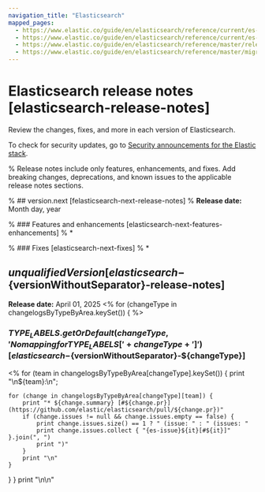 ```yaml
---
navigation_title: "Elasticsearch"
mapped_pages:
  - https://www.elastic.co/guide/en/elasticsearch/reference/current/es-connectors-release-notes.html
  - https://www.elastic.co/guide/en/elasticsearch/reference/current/es-release-notes.html
  - https://www.elastic.co/guide/en/elasticsearch/reference/master/release-notes-${unqualifiedVersion}.html
  - https://www.elastic.co/guide/en/elasticsearch/reference/master/migrating-${version.major}.${version.minor}.html
---
```


# Elasticsearch release notes [elasticsearch-release-notes]

Review the changes, fixes, and more in each version of Elasticsearch.

To check for security updates, go to [Security announcements for the Elastic stack](https://discuss.elastic.co/c/announcements/security-announcements/31).

% Release notes include only features, enhancements, and fixes. Add breaking changes, deprecations, and known issues to the applicable release notes sections.

% ## version.next [felasticsearch-next-release-notes]
% **Release date:** Month day, year

% ### Features and enhancements [elasticsearch-next-features-enhancements]
% *

% ### Fixes [elasticsearch-next-fixes]
% *

## ${unqualifiedVersion} [elasticsearch-${versionWithoutSeparator}-release-notes]
**Release date:** April 01, 2025
<%
for (changeType in changelogsByTypeByArea.keySet()) {
%>
### ${ TYPE_LABELS.getOrDefault(changeType, 'No mapping for TYPE_LABELS[' + changeType + ']') } [elasticsearch-${versionWithoutSeparator}-${changeType}]
<% for (team in changelogsByTypeByArea[changeType].keySet()) {
    print "\n${team}:\n";

    for (change in changelogsByTypeByArea[changeType][team]) {
        print "* ${change.summary} [#${change.pr}](https://github.com/elastic/elasticsearch/pull/${change.pr})"
        if (change.issues != null && change.issues.empty == false) {
            print change.issues.size() == 1 ? " (issue: " : " (issues: "
            print change.issues.collect { "{es-issue}${it}[#${it}]" }.join(", ")
            print ")"
        }
        print "\n"
    }
}
}
print "\n\n"
